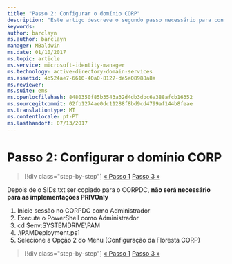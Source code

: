 ```yaml
---
title: "Passo 2: Configurar o domínio CORP"
description: "Este artigo descreve o segundo passo necessário para configurar o domínio CORP, que envolve a execução de um script depois de o sids.txt ser copiado para o CORPDC"
keywords: 
author: barclayn
ms.author: barclayn
manager: MBaldwin
ms.date: 01/10/2017
ms.topic: article
ms.service: microsoft-identity-manager
ms.technology: active-directory-domain-services
ms.assetid: 4b524ae7-6610-40a0-8127-de5a08988a8a
ms.reviewer: 
ms.suite: ems
ms.openlocfilehash: 8480350f85b3543a32d4db3dbc6a388afcb16352
ms.sourcegitcommit: 02fb1274ae0dc11288f8bd9cd4799af144b8feae
ms.translationtype: MT
ms.contentlocale: pt-PT
ms.lasthandoff: 07/13/2017
---
```

# <a name="step-2-configuring-the-corp-domain"></a>Passo 2: Configurar o domínio CORP

>[!div class="step-by-step"]
[« Passo 1](sp1-step1-configuring-priv-domain.md)
[Passo 3 »](sp1-step3-installing-configuring-sql.md)

Depois de o SIDs.txt ser copiado para o CORPDC, **não será necessário para as implementações PRIVOnly**

1. Inicie sessão no CORPDC como Administrador
2. Execute o PowerShell como Administrador
3. cd $env:SYSTEMDRIVE\PAM
4. .\PAMDeployment.ps1
5. Selecione a Opção 2 do Menu (Configuração da Floresta CORP)

>[!div class="step-by-step"]
[« Passo 1](sp1-step1-configuring-priv-domain.md)
[Passo 3 »](sp1-step3-installing-configuring-sql.md)
